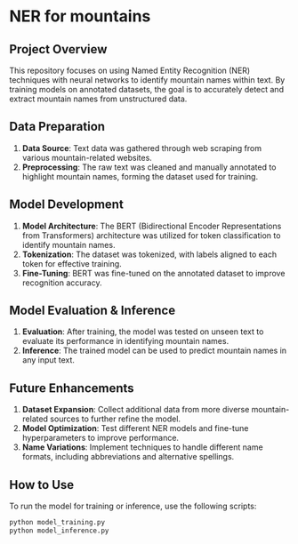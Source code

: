 # NER for mountains

## Project Overview

This repository focuses on using Named Entity Recognition (NER) techniques with neural networks to identify mountain names within text. By training models on annotated datasets, the goal is to accurately detect and extract mountain names from unstructured data.

## Data Preparation

1. **Data Source**: Text data was gathered through web scraping from various mountain-related websites.
2. **Preprocessing**: The raw text was cleaned and manually annotated to highlight mountain names, forming the dataset used for training.

## Model Development

1. **Model Architecture**: The BERT (Bidirectional Encoder Representations from Transformers) architecture was utilized for token classification to identify mountain names.
2. **Tokenization**: The dataset was tokenized, with labels aligned to each token for effective training.
3. **Fine-Tuning**: BERT was fine-tuned on the annotated dataset to improve recognition accuracy.

## Model Evaluation & Inference

1. **Evaluation**: After training, the model was tested on unseen text to evaluate its performance in identifying mountain names.
2. **Inference**: The trained model can be used to predict mountain names in any input text.

## Future Enhancements

1. **Dataset Expansion**: Collect additional data from more diverse mountain-related sources to further refine the model.
2. **Model Optimization**: Test different NER models and fine-tune hyperparameters to improve performance.
3. **Name Variations**: Implement techniques to handle different name formats, including abbreviations and alternative spellings.

## How to Use

To run the model for training or inference, use the following scripts:

```bash
python model_training.py
python model_inference.py
```
